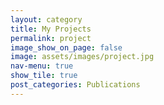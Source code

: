 ```yaml
---
layout: category
title: My Projects
permalink: project
image_show_on_page: false
image: assets/images/project.jpg
nav-menu: true
show_tile: true
post_categories: Publications
---
```


<!-- post_category: project -->
